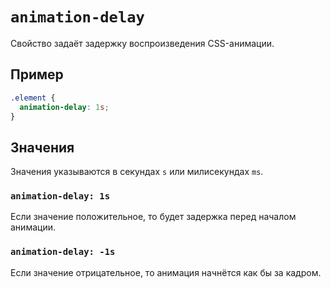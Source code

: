 # `animation-delay`

Свойство задаёт задержку воспроизведения CSS-анимации.

## Пример

```css
.element {
  animation-delay: 1s;
}
```

## Значения

Значения указываются в секундах `s` или милисекундах `ms`.

### `animation-delay: 1s`

Если значение положительное, то будет задержка перед началом анимации.

### `animation-delay: -1s`

Если значение отрицательное, то анимация начнётся как бы за кадром.

